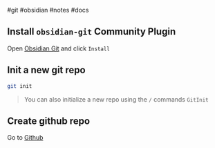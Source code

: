 #git #obsidian #notes #docs 

## Install `obsidian-git` Community Plugin

Open [Obsidian Git](obsidian://show-plugin?id=obsidian-git) and click `Install`

## Init a new git repo

```sh
git init
```

> You can also initialize a new repo using the `/`  commands
> `GitInit`

## Create github repo

Go to [Github]()